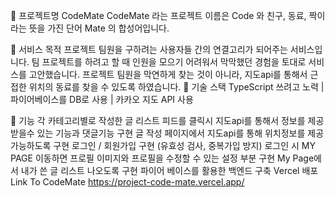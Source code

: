💙 프로젝트명 CodeMate
CodeMate 라는 프로젝트 이름은 Code 와 친구, 동료, 짝이라는 뜻을 가진 단어 Mate 의 합성어입니다.

🤎 서비스 목적
프로젝트 팀원을 구하려는 사용자들 간의 연결고리가 되어주는 서비스입니다.
팀 프로젝트를 하려고 할 때 인원을 모으기 어려워서 막막했던 경험을 토대로 서비스를 고안했습니다.
프로젝트 팀원을 막연하게 찾는 것이 아니라, 지도api를 통해서 근접한 위치의 동료를 찾을 수 있도록 하였습니다.
🖤 기술 스택
TypeScript 쓰려고 노력 | 파이어베이스를 DB로 사용 | 카카오 지도 API 사용

🤍 기능
각 카테고리별로 작성한 글 리스트
피드를 클릭시 지도api를 통해서 정보를 제공받을수 있는 기능과 댓글기능 구현
글 작성 페이지에서 지도api를 통해 위치정보를 제공 가능하도록 구현
로그인 / 회원가입 구현 (유효성 검사, 중복가입 방지)
로그인 시 MY PAGE 이동하면 프로필 이미지와 프로필을 수정할 수 있는 설정 부분 구현
My Page에서 내가 쓴 글 리스트 나오도록 구현
파이어 베이스를 활용한 백엔드 구축
Vercel 배포
Link To CodeMate
https://project-code-mate.vercel.app/
